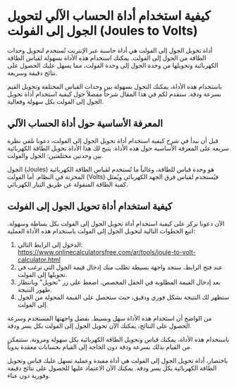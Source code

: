 كيفية استخدام أداة الحساب الآلي لتحويل الجول إلى الفولت (Joules to Volts)
=========================================================================

أداة تحويل الجول إلى الفولت هي أداة حاسبة عبر الإنترنت تُستخدم لتحويل وحدات الطاقة من الجول إلى الفولت. يمكنك استخدام هذه الأداة بسهولة لقياس الطاقة الكهربائية وتحويلها من وحدة الجول إلى وحدة الفولت، مما يسهل عليك الحصول على نتائج دقيقة وسريعة.

باستخدام هذه الأداة، يمكنك التحول بسهولة بين وحدات القياس المختلفة وتحويل القيم بسرعة ودقة. سنقدم لكم في هذا المقال شرحاً مفصلاً حول كيفية استخدام أداة تحويل الجول إلى الفولت بكل سهولة وفعالية.

المعرفة الأساسية حول أداة الحساب الآلي
--------------------------------------

قبل أن نبدأ في شرح كيفية استخدام أداة تحويل الجول إلى الفولت، دعونا نلقي نظرة سريعة على المعرفة الأساسية حول هذه الأداة. يتيح لك هذا الأداة تحويل الطاقة الكهربائية بين وحدتين مختلفتين: الجول والفولت.

الجول (Joules) هو وحدة قياس للطاقة، وغالباً ما تُستخدم لقياس الطاقة الكهربائية المخزنة في النظام. أما الفولت (Volts) فيُستخدم لقياس فرق الجهد الكهربائي ويُمثل كمية الطاقة المنقولة عن طريق التيار الكهربائي.

كيفية استخدام أداة تحويل الجول إلى الفولت
-----------------------------------------

الآن دعونا نركز على كيفية استخدام أداة تحويل الجول إلى الفولت بكل بساطة وسهولة. اتبع الخطوات التالية لتحويل الجول إلى الفولت باستخدام هذه الأداة العملية:

1. الدخول إلى الرابط التالي: <https://www.onlinecalculatorsfree.com/ar/tools/joule-to-volt-calculator.html>
2. عند فتح الرابط، ستجد واجهة بسيطة تطلب منك إدخال قيمة الجول التي ترغب في تحويلها إلى الفولت.
3. بعد إدخال القيمة المطلوبة في الحقل المخصص، اضغط على زر "تحويل" وبانتظار ظهور النتيجة.
4. ستظهر لك النتيجة بشكل فوري ودقيق، حيث ستحصل على القيمة المحولة من الجول إلى الفولت.

من الواضح أن استخدام هذه الأداة سهل وبسيط. بفضل واجهتها المستخدم وسرعة الحصول على النتائج، يمكنك الآن تحويل الجول إلى الفولت بكل يسر ودقة.

باستخدام هذه الأداة، يمكنك قياس وتحويل الطاقة الكهربائية بكل سهولة ومرونة. ستتمكن من القيام بذلك بسرعة ودقة دون الحاجة إلى القيام بحسابات معقدة يدوياً.

باختصار، أداة تحويل الجول إلى الفولت هي أداة مفيدة وعملية تسهل عليك قياس وتحويل الطاقة الكهربائية بكل يسر ودقة. يمكنك الآن الاعتماد عليها للحصول على نتائج دقيقة وفورية دون عناء.